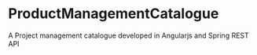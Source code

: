 # ProductManagementCatalogue
 A Project management catalogue developed in Angularjs and Spring REST API
